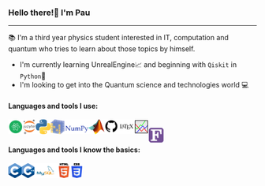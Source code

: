 ### Hello there!:wave: I'm Pau

 ___

:books: I'm a third year physics student interested in IT, computation and quantum who tries to learn about those topics by himself.

- I'm currently learning UnrealEngine:chart_with_upwards_trend: and beginning with `Qiskit` in `Python`:thought_balloon:
- I'm looking to get into the Quantum science and technologies world :computer:

#### Languages and tools I use:

<img align="left" title="atom-logo" height="30px" src="images\atom-logo.png" />&nbsp;&nbsp;&nbsp;&nbsp;&nbsp;&nbsp;&nbsp;
<img align="left" title="Jupyter-logo" height="30px" src="images\Jupyter-logo.png" />&nbsp;&nbsp;&nbsp;&nbsp;&nbsp;&nbsp;&nbsp;
<img align="left" title="Python-logo" height="30px" src="images\python-logo.png" />&nbsp;&nbsp;&nbsp;&nbsp;&nbsp;&nbsp;&nbsp;
<img align="left" title="Numpy-logo" height="30px" src="images\numpy-logo.png" />&nbsp;&nbsp;&nbsp;&nbsp;&nbsp;&nbsp;&nbsp;
<img align="left" title="matlab-logo" height="30px" src="images\matl-logo.png" />&nbsp;&nbsp;&nbsp;&nbsp;&nbsp;&nbsp;&nbsp;
<img align="left" title="github-logo" height="30px" src="images\github-logo.png" />&nbsp;&nbsp;&nbsp;&nbsp;&nbsp;&nbsp;&nbsp;
<img align="left" title="latex-logo" height="30px" src="images\latex-logo.png" />&nbsp;&nbsp;&nbsp;&nbsp;&nbsp;&nbsp;&nbsp;
<img align="left" title="gnuplot-logo" height="30px" src="images\gnuplot-logo.png" />&nbsp;&nbsp;&nbsp;&nbsp;&nbsp;&nbsp;&nbsp;
<img align="left" title="fortran-logo" height="30px" src="images\Fortran-logo.png" />&nbsp;&nbsp;&nbsp;&nbsp;&nbsp;&nbsp;&nbsp;
<!--VSCode, UnrealEngine, Qiskit, Make logos visible (white background)-->

#### Languages and tools I know the basics:

<img align="left" title="c-logo" height="30px" src="images\c-logo.png" />&nbsp;&nbsp;&nbsp;&nbsp;&nbsp;&nbsp;&nbsp;
<img align="left" title="c++-logo" height="30px" src="images\c++-logo.png" />&nbsp;&nbsp;&nbsp;&nbsp;&nbsp;&nbsp;&nbsp;
<img align="left" title="mySQL-logo" height="30px" src="images\mySQL-logo.png" />&nbsp;&nbsp;&nbsp;&nbsp;&nbsp;&nbsp;&nbsp;
<img align="left" title="HTML-logo" height="30px" src="images\HTML-logo.png" />&nbsp;&nbsp;&nbsp;&nbsp;&nbsp;&nbsp;&nbsp;
<img align="left" title="CSS-logo" height="30px" src="images\CSS-logo.png" />&nbsp;&nbsp;&nbsp;&nbsp;&nbsp;&nbsp;&nbsp;
